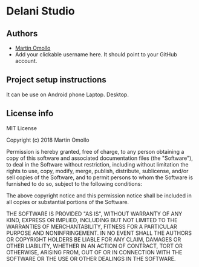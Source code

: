 # Delani Studio

## Authors
- [Martin Omollo](https://github.com/MARTIN-OMOLLO/Delani.git)
- Add your clickable username here. It should point to your GitHub account. 

## Project setup instructions
It can be use on Android phone
Laptop.
Desktop.

## License info
MIT License

Copyright (c) 2018 Martin Omollo

Permission is hereby granted, free of charge, to any person obtaining a copy
of this software and associated documentation files (the "Software"), to deal
in the Software without restriction, including without limitation the rights
to use, copy, modify, merge, publish, distribute, sublicense, and/or sell
copies of the Software, and to permit persons to whom the Software is
furnished to do so, subject to the following conditions:

The above copyright notice and this permission notice shall be included in all
copies or substantial portions of the Software.

THE SOFTWARE IS PROVIDED "AS IS", WITHOUT WARRANTY OF ANY KIND, EXPRESS OR
IMPLIED, INCLUDING BUT NOT LIMITED TO THE WARRANTIES OF MERCHANTABILITY,
FITNESS FOR A PARTICULAR PURPOSE AND NONINFRINGEMENT. IN NO EVENT SHALL THE
AUTHORS OR COPYRIGHT HOLDERS BE LIABLE FOR ANY CLAIM, DAMAGES OR OTHER
LIABILITY, WHETHER IN AN ACTION OF CONTRACT, TORT OR OTHERWISE, ARISING FROM,
OUT OF OR IN CONNECTION WITH THE SOFTWARE OR THE USE OR OTHER DEALINGS IN THE
SOFTWARE.
